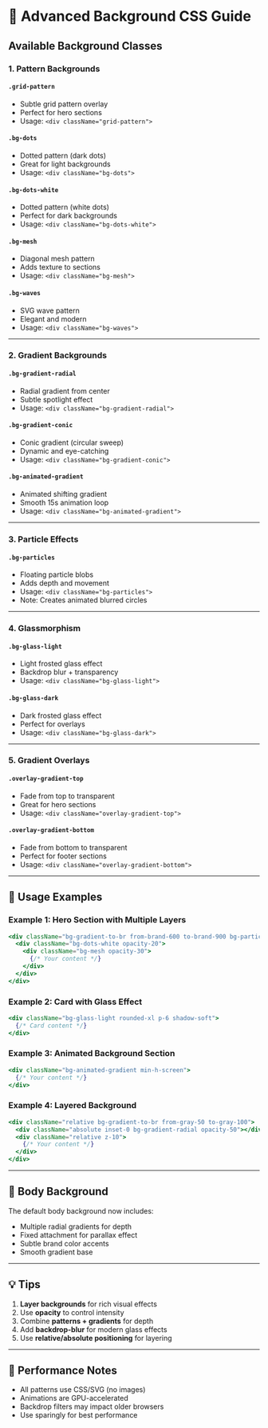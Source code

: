 # 🎨 Advanced Background CSS Guide

## Available Background Classes

### 1. **Pattern Backgrounds**

#### `.grid-pattern`
- Subtle grid pattern overlay
- Perfect for hero sections
- Usage: `<div className="grid-pattern">`

#### `.bg-dots`
- Dotted pattern (dark dots)
- Great for light backgrounds
- Usage: `<div className="bg-dots">`

#### `.bg-dots-white`
- Dotted pattern (white dots)
- Perfect for dark backgrounds
- Usage: `<div className="bg-dots-white">`

#### `.bg-mesh`
- Diagonal mesh pattern
- Adds texture to sections
- Usage: `<div className="bg-mesh">`

#### `.bg-waves`
- SVG wave pattern
- Elegant and modern
- Usage: `<div className="bg-waves">`

---

### 2. **Gradient Backgrounds**

#### `.bg-gradient-radial`
- Radial gradient from center
- Subtle spotlight effect
- Usage: `<div className="bg-gradient-radial">`

#### `.bg-gradient-conic`
- Conic gradient (circular sweep)
- Dynamic and eye-catching
- Usage: `<div className="bg-gradient-conic">`

#### `.bg-animated-gradient`
- Animated shifting gradient
- Smooth 15s animation loop
- Usage: `<div className="bg-animated-gradient">`

---

### 3. **Particle Effects**

#### `.bg-particles`
- Floating particle blobs
- Adds depth and movement
- Usage: `<div className="bg-particles">`
- Note: Creates animated blurred circles

---

### 4. **Glassmorphism**

#### `.bg-glass-light`
- Light frosted glass effect
- Backdrop blur + transparency
- Usage: `<div className="bg-glass-light">`

#### `.bg-glass-dark`
- Dark frosted glass effect
- Perfect for overlays
- Usage: `<div className="bg-glass-dark">`

---

### 5. **Gradient Overlays**

#### `.overlay-gradient-top`
- Fade from top to transparent
- Great for hero sections
- Usage: `<div className="overlay-gradient-top">`

#### `.overlay-gradient-bottom`
- Fade from bottom to transparent
- Perfect for footer sections
- Usage: `<div className="overlay-gradient-bottom">`

---

## 🎯 Usage Examples

### Example 1: Hero Section with Multiple Layers
```jsx
<div className="bg-gradient-to-br from-brand-600 to-brand-900 bg-particles">
  <div className="bg-dots-white opacity-20">
    <div className="bg-mesh opacity-30">
      {/* Your content */}
    </div>
  </div>
</div>
```

### Example 2: Card with Glass Effect
```jsx
<div className="bg-glass-light rounded-xl p-6 shadow-soft">
  {/* Card content */}
</div>
```

### Example 3: Animated Background Section
```jsx
<div className="bg-animated-gradient min-h-screen">
  {/* Your content */}
</div>
```

### Example 4: Layered Background
```jsx
<div className="relative bg-gradient-to-br from-gray-50 to-gray-100">
  <div className="absolute inset-0 bg-gradient-radial opacity-50"></div>
  <div className="relative z-10">
    {/* Your content */}
  </div>
</div>
```

---

## 🎨 Body Background

The default body background now includes:
- Multiple radial gradients for depth
- Fixed attachment for parallax effect
- Subtle brand color accents
- Smooth gradient base

---

## 💡 Tips

1. **Layer backgrounds** for rich visual effects
2. Use **opacity** to control intensity
3. Combine **patterns + gradients** for depth
4. Add **backdrop-blur** for modern glass effects
5. Use **relative/absolute positioning** for layering

---

## 🚀 Performance Notes

- All patterns use CSS/SVG (no images)
- Animations are GPU-accelerated
- Backdrop filters may impact older browsers
- Use sparingly for best performance
